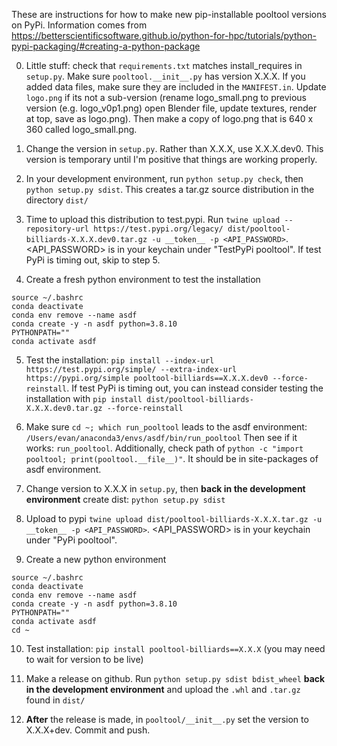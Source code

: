 These are instructions for how to make new pip-installable pooltool versions on PyPi.
Information comes from
https://betterscientificsoftware.github.io/python-for-hpc/tutorials/python-pypi-packaging/#creating-a-python-package

0. Little stuff: check that `requirements.txt` matches install_requires in `setup.py`. Make sure `pooltool.__init__.py` has version X.X.X. If you added data files, make sure they are included in the `MANIFEST.in`. Update `logo.png` if its not a sub-version (rename logo_small.png to previous version (e.g. logo_v0p1.png) open Blender file, update textures, render at top, save as logo.png). Then make a copy of logo.png that is 640 x 360 called logo_small.png.

1. Change the version in `setup.py`. Rather than X.X.X, use X.X.X.dev0. This
   version is temporary until I'm positive that things are working properly.

2. In your development environment, run `python setup.py check`, then `python setup.py sdist`. This creates a tar.gz source distribution in the directory `dist/`

3. Time to upload this distribution to test.pypi. Run `twine upload --repository-url https://test.pypi.org/legacy/ dist/pooltool-billiards-X.X.X.dev0.tar.gz -u __token__ -p <API_PASSWORD>`. <API_PASSWORD> is in your keychain under "TestPyPi pooltool". If test PyPi is timing out, skip to step 5.

4. Create a fresh python environment to test the installation

```
source ~/.bashrc
conda deactivate
conda env remove --name asdf
conda create -y -n asdf python=3.8.10
PYTHONPATH=""
conda activate asdf
```

5. Test the installation:
   `pip install --index-url https://test.pypi.org/simple/ --extra-index-url https://pypi.org/simple pooltool-billiards==X.X.X.dev0 --force-reinstall`. If test PyPi is timing out, you can instead consider testing the installation with `pip install dist/pooltool-billiards-X.X.X.dev0.tar.gz --force-reinstall`

6. Make sure `cd ~; which run_pooltool` leads to the asdf environment: `/Users/evan/anaconda3/envs/asdf/bin/run_pooltool`
   Then see if it works: `run_pooltool`. Additionally, check path of `python -c "import pooltool; print(pooltool.__file__)"`. It should be in site-packages of asdf environment.

7. Change version to X.X.X in `setup.py`, then **back in the development environment** create dist: `python setup.py sdist`

8. Upload to pypi `twine upload dist/pooltool-billiards-X.X.X.tar.gz -u __token__ -p <API_PASSWORD>`. <API_PASSWORD> is in your keychain under "PyPi pooltool".

9. Create a new python environment

```
source ~/.bashrc
conda deactivate
conda env remove --name asdf
conda create -y -n asdf python=3.8.10
PYTHONPATH=""
conda activate asdf
cd ~
```

10. Test installation: `pip install pooltool-billiards==X.X.X` (you may need to wait for version to be live)

11. Make a release on github. Run `python setup.py sdist bdist_wheel` **back in the development environment** and upload the `.whl` and `.tar.gz` found in `dist/`

12. **After** the release is made, in `pooltool/__init__.py` set the version to X.X.X+dev. Commit and push.
